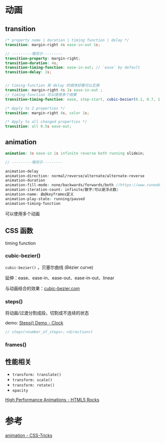 # 动画

## transition

```scss
/* property name | duration | timing function | delay */
transition: margin-right 4s ease-in-out 1s;

// ---------等同于---------
transition-property: margin-right;
transition-duration: 4s;
transition-timing-function: ease-in-out; // `ease` by default
transition-delay: 1s;


// timing-function 和 delay 的顺序好像可以互换
transition: margin-right 4s 1s ease-in-out ;
// timing-function 可以使用多个效果
transition-timing-function: ease, step-start, cubic-bezier(0.1, 0.7, 1.0, 0.1)
```

```scss
/* Apply to 2 properties */
transition: margin-right 4s, color 1s;

/* Apply to all changed properties */
transition: all 0.5s ease-out;
```

## animation

```scss
animation: 3s ease-in 1s infinite reverse both running slidein;

// ---------等同于---------

animation-delay
animation-direction: normal/reverse/alternate/alternate-reverse
animation-duration
animation-fill-mode: none/backwards/forwards/both //https://www.runoob.com/cssref/css3-pr-animation-fill-mode.html
animation-iteration-count: infinite/数字(可以是浮点数)
animation-name: 由@keyframes定义
animation-play-state: running/paused
animation-timing-function
```

可以使用多个动画

## CSS 函数

timing function

### cubic-bezier()

`cubic-bezier()` ，贝塞尔曲线 (Bézier curve)

延伸：ease、ease-in、ease-out、ease-in-out、linear

与动画结合的效果：[cubic-bezier.com](https://cubic-bezier.com/#0,1,1,0)

### steps()

将动画/过渡分割成段，切割成不连续的状态

demo: [Steps() Demo - Clock](https://designmodo.com/demo/stepscss/index.html)

```scss
// steps(<number_of_steps>，<direction>)
```

### frames()

## 性能相关

- `transform: translate()`
- `transform: scale()`
- `transform: rotate()`
- `opacity`

[High Performance Animations - HTML5 Rocks](https://www.html5rocks.com/en/tutorials/speed/high-performance-animations/)

# 参考

[animation - CSS-Tricks](https://css-tricks.com/almanac/properties/a/animation/)
